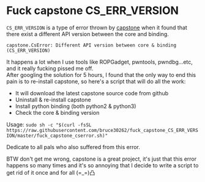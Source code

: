 # Fuck capstone CS_ERR_VERSION

`CS_ERR_VERSION` is a type of error thrown by [capstone](https://github.com/aquynh/capstone) when it found that there exist a different API version between the core and binding.  
```
capstone.CsError: Different API version between core & binding (CS_ERR_VERSION)
```  

It happens a lot when I use tools like ROPGadget, pwntools, pwndbg...etc, and it really fucking pissed me off.  
After googling the solution for 5 hours, I found that the only way to end this pain is to re-install capstone, so here's a script that will do all the work:  
* It will download the latest capstone source code from github  
* Uninstall & re-install capstone 
* Install python binding (both python2 & python3)  
* Check the core & binding version  

Usage: `sudo sh -c "$(curl -fsSL https://raw.githubusercontent.com/bruce30262/fuck_capstone_CS_ERR_VERSION/master/fuck_capstone_cserror.sh)"`  

Dedicate to all pals who also suffered from this error.  
  
  
BTW don't get me wrong, capstone is a great project, it's just that this error happens so many times and it's so annoying that I decide to write a script to get rid of it once and for all (=_=)凸

